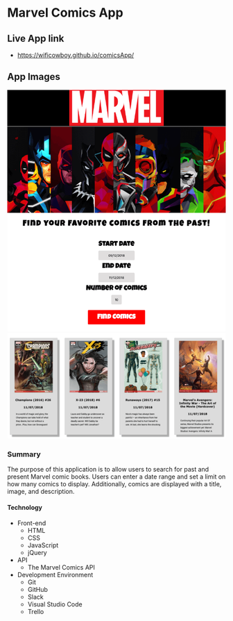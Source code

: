 # Marvel Comics App
## Live App link
* https://wificowboy.github.io/comicsApp/
## App Images
![main screen](assets/main.png "main Page")![comics screen](assets/comics.png "comics page")


### Summary
The purpose of this application is to allow users to search for past and present Marvel comic books. Users can enter a date range and set a limit on how many comics to display. Additionally, comics are displayed with a title, image, and description.
#### Technology
* Front-end
  * HTML
  * CSS 
  * JavaScript
  * jQuery 
* API
  * The Marvel Comics API
* Development Environment
  * Git
  * GitHub 
  * Slack
  * Visual Studio Code
  * Trello

